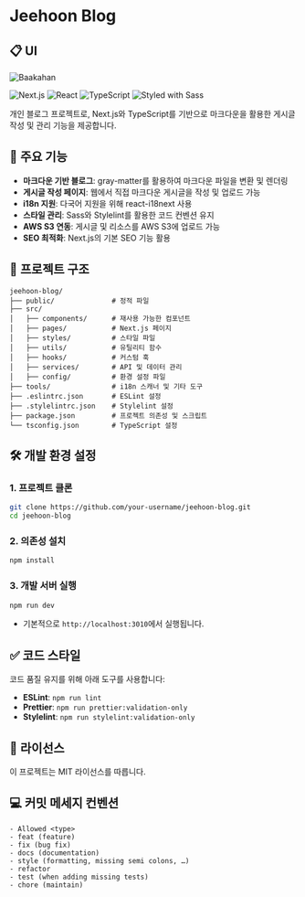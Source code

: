 # Jeehoon Blog

## :clipboard: UI
![Baakahan](https://github.com/user-attachments/assets/70518ace-6356-4d58-a41f-eefdc369dcbd)


![Next.js](https://img.shields.io/badge/Next.js-14.2.1-blue) ![React](https://img.shields.io/badge/React-18-blue) ![TypeScript](https://img.shields.io/badge/TypeScript-5.4.5-blue) ![Styled with Sass](https://img.shields.io/badge/Styled_with-Sass-pink)

개인 블로그 프로젝트로, Next.js와 TypeScript를 기반으로 마크다운을 활용한 게시글 작성 및 관리 기능을 제공합니다.


## 🚀 주요 기능
- **마크다운 기반 블로그**: gray-matter를 활용하여 마크다운 파일을 변환 및 렌더링
- **게시글 작성 페이지**: 웹에서 직접 마크다운 게시글을 작성 및 업로드 가능
- **i18n 지원**: 다국어 지원을 위해 react-i18next 사용
- **스타일 관리**: Sass와 Stylelint를 활용한 코드 컨벤션 유지
- **AWS S3 연동**: 게시글 및 리소스를 AWS S3에 업로드 가능
- **SEO 최적화**: Next.js의 기본 SEO 기능 활용


## 📂 프로젝트 구조
```
jeehoon-blog/
├── public/              # 정적 파일
├── src/
│   ├── components/      # 재사용 가능한 컴포넌트
│   ├── pages/           # Next.js 페이지
│   ├── styles/          # 스타일 파일
│   ├── utils/           # 유틸리티 함수
│   ├── hooks/           # 커스텀 훅
│   ├── services/        # API 및 데이터 관리
│   ├── config/          # 환경 설정 파일
├── tools/               # i18n 스캐너 및 기타 도구
├── .eslintrc.json       # ESLint 설정
├── .stylelintrc.json    # Stylelint 설정
├── package.json         # 프로젝트 의존성 및 스크립트
└── tsconfig.json        # TypeScript 설정
```


## 🛠️ 개발 환경 설정
### 1. 프로젝트 클론
```sh
git clone https://github.com/your-username/jeehoon-blog.git
cd jeehoon-blog
```
### 2. 의존성 설치
```sh
npm install
```
### 3. 개발 서버 실행
```sh
npm run dev
```
- 기본적으로 `http://localhost:3010`에서 실행됩니다.

## ✅ 코드 스타일
코드 품질 유지를 위해 아래 도구를 사용합니다:
- **ESLint**: `npm run lint`
- **Prettier**: `npm run prettier:validation-only`
- **Stylelint**: `npm run stylelint:validation-only`


## 📜 라이선스
이 프로젝트는 MIT 라이선스를 따릅니다.


## :computer: 커밋 메세지 컨벤션

```
- Allowed <type>
- feat (feature)
- fix (bug fix)
- docs (documentation)
- style (formatting, missing semi colons, …)
- refactor
- test (when adding missing tests)
- chore (maintain)
```
